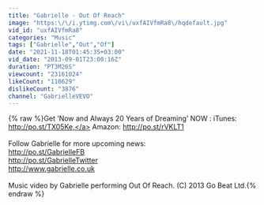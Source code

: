 ```yaml
---
title: "Gabrielle - Out Of Reach"
image: "https:\/\/i.ytimg.com\/vi\/uxfAIVfmRa8\/hqdefault.jpg"
vid_id: "uxfAIVfmRa8"
categories: "Music"
tags: ["Gabrielle","Out","Of"]
date: "2021-11-18T01:45:35+03:00"
vid_date: "2013-09-01T23:00:16Z"
duration: "PT3M26S"
viewcount: "23161024"
likeCount: "110629"
dislikeCount: "3876"
channel: "GabrielleVEVO"
---
```

{% raw %}Get ‘Now and Always 20 Years of Dreaming’ NOW : iTunes: <a rel="nofollow" target="blank" href="http://po.st/TX05Ke,">http://po.st/TX05Ke,</a> Amazon: <a rel="nofollow" target="blank" href="http://po.st/rVKLT1">http://po.st/rVKLT1</a><br /><br />Follow Gabrielle for more upcoming news: <br /><a rel="nofollow" target="blank" href="http://po.st/GabrielleFB">http://po.st/GabrielleFB</a><br /><a rel="nofollow" target="blank" href="http://po.st/GabrielleTwitter">http://po.st/GabrielleTwitter</a> <br /><a rel="nofollow" target="blank" href="http://www.gabrielle.co.uk">http://www.gabrielle.co.uk</a><br /><br />Music video by Gabrielle performing Out Of Reach. (C) 2013 Go Beat Ltd.{% endraw %}
